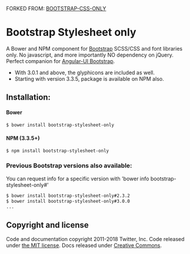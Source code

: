 FORKED FROM: [BOOTSTRAP-CSS-ONLY](https://github.com/fyockm/bootstrap-css-only)
# Bootstrap Stylesheet only

A Bower and NPM component for [Bootstrap](http://getbootstrap.com/) SCSS/CSS and font libraries only. No javascript, and more importantly NO dependency on jQuery. Perfect companion for [Angular-UI Bootstrap](https://github.com/angular-ui/bootstrap-bower).

- With 3.0.1 and above, the glyphicons are included as well.
- Starting with version 3.3.5, package is available on NPM also.

## Installation:

#### Bower

```bash
$ bower install bootstrap-stylesheet-only
```

#### NPM (3.3.5+)

```bash
$ npm install bootstrap-stylesheet-only
```

### Previous Bootstrap versions also available:
You can request info for a specific version with 'bower info bootstrap-stylesheet-only#<version>'

```bash
$ bower install bootstrap-stylesheet-only#2.3.2
$ bower install bootstrap-stylesheet-only#3.0.0
...
```

## Copyright and license

Code and documentation copyright 2011-2018 Twitter, Inc. Code released under [the MIT license](https://github.com/twbs/bootstrap/blob/master/LICENSE). Docs released under [Creative Commons](https://github.com/twbs/bootstrap/blob/master/docs/LICENSE).
